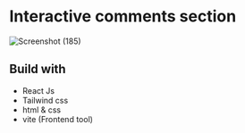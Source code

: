 # Interactive comments section
   ![Screenshot (185)](https://user-images.githubusercontent.com/114187011/230724249-af99281b-6d9c-49f5-b7a5-f75c70f96f14.png)

## Build with
 - React Js
 - Tailwind css
 - html & css
 - vite (Frontend tool)
